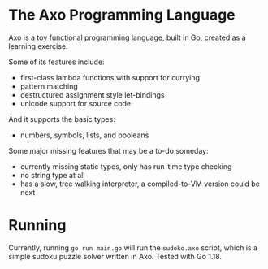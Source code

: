 # The Axo Programming Language

Axo is a toy functional programming language, built in Go, created as a learning exercise. 

Some of its features include:

* first-class lambda functions with support for currying
* pattern matching
* destructured assignment style let-bindings
* unicode support for source code 

And it supports the basic types:

* numbers, symbols, lists, and booleans

Some major missing features that may be a to-do someday:

* currently missing static types, only has run-time type checking
* no string type at all
* has a slow, tree walking interpreter, a compiled-to-VM version could be next


# Running

Currently, running `go run main.go` will run the `sudoko.axo` script, which is a simple sudoku puzzle solver written in Axo. Tested with Go 1.18. 
